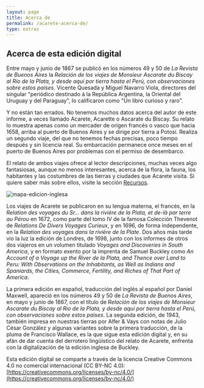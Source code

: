 ```yaml
---
layout: page
title: Acerca de
permalink: /acarete-acerca-de/
type: extras
---
```


## Acerca de esta edición digital

Entre mayo y junio de 1867 se publicó en los números 49 y 50 de _La Revista de Buenos Aires_ la _Relación de los viajes de Monsieur Ascarate du Biscay al Rio de la Plata, y desde aquí por tierra hasta el Perú, con observaciones sobre estos países_. Vicente Quesada y Miguel Navarro Viola, directores del singular "periódico destinado á la República Argentina, la Oriental del Uruguay y del Paraguay", lo calificaron como "Un libro curioso y raro".

Y no están tan errados. No tenemos muchos datos acerca del autor de este informe, a veces llamado Acarete, Acarette o Ascarate du Biscay. Su relato lo muestra apenas como un mercader de origen francés o vasco que hacia 1658, arriba al puerto de Buenos Aires y se dirige por tierra a Potosí. Realiza un segundo viaje, del que no tenemos fechas precisas, poco tiempo después y sin licencia real. Su embarcación permanece once meses en el puerto de Buenos Aires por problemas con el permiso de desembarco.

El relato de ambos viajes ofrece al lector descripciones, muchas veces algo fantasiosas, aunque no menos interesantes, acerca de la flora, la fauna, los habitantes y las costumbres de las tierras y ciudades que Acarete visita. Si quiere saber más sobre ellos, visite la sección [Recursos]({{site.baseurl}}/acarete-recursos/).

![mapa-edicion-inglesa]({{site.baseurl}}/assets/img/acarete-1698-map-copy.jpg)

Los viajes de Acarete se publicaron en su lengua materna, el francés, en la _Relation des voyages du Sr… dans la rivière de la Plata, et de-là par terre au Pérou_ en 1672, como parte del tomo IV de la famosa Colección Thevenot de _Relations De Divers Voyages Curieux_, y en 1696, de forma independente, en la _Relation des voyages dans la rivière de la Plate_. Dos años más tarde vio la luz la edición de Londres, de 1698, junto con los informes de otros dos viajeros en un volumen titulado _Voyages and Discoveries in South America_, y en formato exento por la imprenta de Samuel Buckley como _An Account of a Voyage up the River de la Plata, and Thence over Land to Peru: With Observations on the Inhabitants, as Well as Indians and Spaniards, the Cities, Commerce, Fertility, and Riches of That Part of America_. 

La primera edición en español, traducción del inglés al español por Daniel Maxwell, apareció en los números 49 y 50 de _La Revista de Buenos Aires_, en mayo y junio de 1867, con el título de _Relación de los viajes de Monsieur Ascarate du Biscay al Rio de la Plata, y desde aquí por tierra hasta el Perú, con observaciones sobre estos paises_. La segunda edición, de 1943, también impresa en nuestras tierras por Alfer & Vays con notas de Julio César González y algunas variantes sobre la primera traducción, de la pluma de Francisco Wallace, es la que sigue esta edición digital y, en su afán de dar cuenta del derrotero lingüístico del relato de Acarete, enfrenta con la digitalización de la edición inglesa de Buckley.

Esta edición digital se comparte a través de la licencia Creative Commons 4.0 no comercial internacional (CC BY-NC 4.0): [https://creativecommons.org/licenses/by-nc/4.0/](https://creativecommons.org/licenses/by-nc/4.0/)
